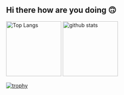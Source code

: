 ## Hi there how are you doing  🙃 


<p align="left"> 
  <img alt="Top Langs" height="150px" src="https://github-readme-stats.vercel.app/api/top-langs/?username=seki-project&layout=compact&count_private=true&show_icons=true&theme=onedark" />
  <img alt="github stats" height="150px" src="https://github-readme-stats.vercel.app/api?username=seki-project&count_private=true&show_icons=true&show_icons=true&theme=gruvbox" />
</p>

[![trophy](https://github-profile-trophy.vercel.app/?username=seki-project&theme=onedark&column=7
)](https://github.com/ryo-ma/github-profile-trophy)
